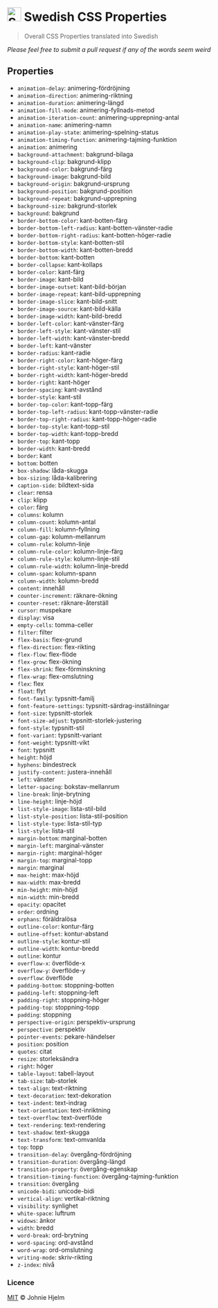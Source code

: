 # <img src="https://upload.wikimedia.org/wikipedia/commons/4/4c/Flag_of_Sweden.svg" alt="Sweden" height="32px" width="auto"> Swedish CSS Properties

> Overall CSS Properties translated into Swedish

_Please feel free to submit a pull request if any of the words seem weird_

## Properties

* `animation-delay`: animering-fördröjning
* `animation-direction`: animering-riktning
* `animation-duration`: animering-längd
* `animation-fill-mode`: animering-fyllnads-metod
* `animation-iteration-count`: animering-upprepning-antal
* `animation-name`: animering-namn
* `animation-play-state`: animering-spelning-status
* `animation-timing-function`: animering-tajming-funktion
* `animation`: animering
* `background-attachment`: bakgrund-bilaga
* `background-clip`: bakgrund-klipp
* `background-color`: bakgrund-färg
* `background-image`: bakgrund-bild
* `background-origin`: bakgrund-ursprung
* `background-position`: bakgrund-position
* `background-repeat`: bakgrund-upprepning
* `background-size`: bakgrund-storlek
* `background`: bakgrund
* `border-bottom-color`: kant-botten-färg
* `border-bottom-left-radius`: kant-botten-vänster-radie
* `border-bottom-right-radius`: kant-botten-höger-radie
* `border-bottom-style`: kant-botten-stil
* `border-bottom-width`: kant-botten-bredd
* `border-bottom`: kant-botten
* `border-collapse`: kant-kollaps
* `border-color`: kant-färg
* `border-image`: kant-bild
* `border-image-outset`: kant-bild-början
* `border-image-repeat`: kant-bild-upprepning
* `border-image-slice`: kant-bild-snitt
* `border-image-source`: kant-bild-källa
* `border-image-width`: kant-bild-bredd
* `border-left-color`: kant-vänster-färg
* `border-left-style`: kant-vänster-stil
* `border-left-width`: kant-vänster-bredd
* `border-left`: kant-vänster
* `border-radius`: kant-radie
* `border-right-color`: kant-höger-färg
* `border-right-style`: kant-höger-stil
* `border-right-width`: kant-höger-bredd
* `border-right`: kant-höger
* `border-spacing`: kant-avstånd
* `border-style`: kant-stil
* `border-top-color`: kant-topp-färg
* `border-top-left-radius`: kant-topp-vänster-radie
* `border-top-right-radius`: kant-topp-höger-radie
* `border-top-style`: kant-topp-stil
* `border-top-width`: kant-topp-bredd
* `border-top`: kant-topp
* `border-width`: kant-bredd
* `border`: kant
* `bottom`: botten
* `box-shadow`: låda-skugga
* `box-sizing`: låda-kalibrering
* `caption-side`: bildtext-sida
* `clear`: rensa
* `clip`: klipp
* `color`: färg
* `columns`: kolumn
* `column-count`: kolumn-antal
* `column-fill`: kolumn-fyllning
* `column-gap`: kolumn-mellanrum
* `column-rule`: kolumn-linje
* `column-rule-color`: kolumn-linje-färg
* `column-rule-style`: kolumn-linje-stil
* `column-rule-width`: kolumn-linje-bredd
* `column-span`: kolumn-spann
* `column-width`: kolumn-bredd
* `content`: innehåll
* `counter-increment`: räknare-ökning
* `counter-reset`: räknare-återställ
* `cursor`: muspekare
* `display`: visa
* `empty-cells`: tomma-celler
* `filter`: filter
* `flex-basis`: flex-grund
* `flex-direction`: flex-rikting
* `flex-flow`: flex-flöde
* `flex-grow`: flex-ökning
* `flex-shrink`: flex-förminskning
* `flex-wrap`: flex-omslutning
* `flex`: flex
* `float`: flyt
* `font-family`: typsnitt-familj
* `font-feature-settings`: typsnitt-särdrag-inställningar
* `font-size`: typsnitt-storlek
* `font-size-adjust`: typsnitt-storlek-justering
* `font-style`: typsnitt-stil
* `font-variant`: typsnitt-variant
* `font-weight`: typsnitt-vikt
* `font`: typsnitt
* `height`: höjd
* `hyphens`: bindestreck
* `justify-content`: justera-innehåll
* `left`: vänster
* `letter-spacing`: bokstav-mellanrum
* `line-break`: linje-brytning
* `line-height`: linje-höjd
* `list-style-image`: lista-stil-bild
* `list-style-position`: lista-stil-position
* `list-style-type`: lista-stil-typ
* `list-style`: lista-stil
* `margin-bottom`: marginal-botten
* `margin-left`: marginal-vänster
* `margin-right`: marginal-höger
* `margin-top`: marginal-topp
* `margin`: marginal
* `max-height`: max-höjd
* `max-width`: max-bredd
* `min-height`: min-höjd
* `min-width`: min-bredd
* `opacity`: opacitet
* `order`: ordning
* `orphans`: föräldralösa
* `outline-color`: kontur-färg
* `outline-offset`: kontur-abstand
* `outline-style`: kontur-stil
* `outline-width`: kontur-bredd
* `outline`: kontur
* `overflow-x`: överflöde-x
* `overflow-y`: överflöde-y
* `overflow`: överflöde
* `padding-bottom`: stoppning-botten
* `padding-left`: stoppning-left
* `padding-right`: stoppning-höger
* `padding-top`: stoppning-topp
* `padding`: stoppning
* `perspective-origin`: perspektiv-ursprung
* `perspective`: perspektiv
* `pointer-events`: pekare-händelser
* `position`: position
* `quotes`: citat
* `resize`: storleksändra
* `right`: höger
* `table-layout`: tabell-layout
* `tab-size`: tab-storlek
* `text-align`: text-riktning
* `text-decoration`: text-dekoration
* `text-indent`: text-indrag
* `text-orientation`: text-inriktning
* `text-overflow`: text-överflöde
* `text-rendering`: text-rendering
* `text-shadow`: text-skugga
* `text-transform`: text-omvanlda
* `top`: topp
* `transition-delay`: övergång-fördröjning
* `transition-duration`: övergång-längd
* `transition-property`: övergång-egenskap
* `transition-timing-function`: övergång-tajming-funktion
* `transition`: övergång
* `unicode-bidi`: unicode-bidi
* `vertical-align`: vertikal-riktning
* `visibility`: synlighet
* `white-space`: luftrum
* `widows`: änkor
* `width`: bredd
* `word-break`: ord-brytning
* `word-spacing`: ord-avstånd
* `word-wrap`: ord-omslutning
* `writing-mode`: skriv-rikting
* `z-index`: nivå

### Licence

[MIT](licence) © Johnie Hjelm
